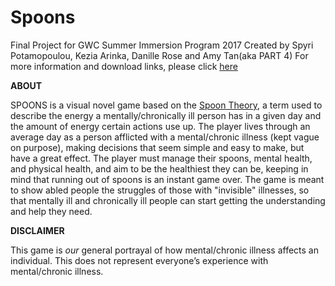 # Spoons
Final Project for GWC Summer Immersion Program 2017
Created by Spyri Potamopoulou, Kezia Arinka, Danille Rose and Amy Tan(aka PART 4)
For more information and download links, please click [here](https://amyt3.github.io/Spoons/index.html)

**ABOUT**


SPOONS is a visual novel game based on the [Spoon Theory](https://en.wikipedia.org/wiki/Spoon_theory), a term used to describe the energy a mentally/chronically ill person has in a given day and the amount of energy certain actions use up. The player lives through an average day as a person afflicted with a mental/chronic illness (kept vague on purpose), making decisions that seem simple and easy to make, but have a great effect. The player must manage their spoons, mental health, and physical health, and aim to be the healthiest they can be, keeping in mind that running out of spoons is an instant game over. The game is meant to show abled people the struggles of those with "invisible" illnesses, so that mentally ill and chronically ill people can start getting the understanding and help they need.

**DISCLAIMER** 

This game is _our_ general portrayal of how mental/chronic illness affects an individual. This does not represent everyone’s experience with mental/chronic illness.

